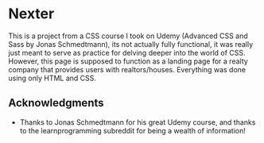 # Nexter

This is a project from a CSS course I took on Udemy (Advanced CSS and Sass by Jonas Schmedtmann), its not actually fully functional, it was really just meant to serve as practice for delving deeper into the world of CSS. 
However, this page is supposed to function as a landing page for a realty company that provides users with realtors/houses. Everything was done using only HTML and CSS.


## Acknowledgments

* Thanks to Jonas Schmedtmann for his great Udemy course, and thanks to the learnprogramming subreddit for being a wealth of information!
